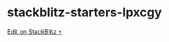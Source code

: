 # stackblitz-starters-lpxcgy

[Edit on StackBlitz ⚡️](https://stackblitz.com/edit/stackblitz-starters-lpxcgy)